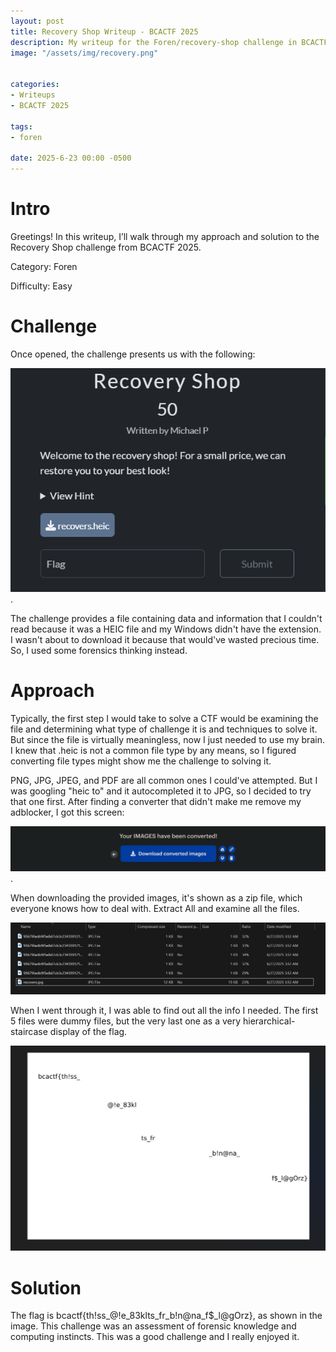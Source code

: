 ```yaml
---
layout: post
title: Recovery Shop Writeup - BCACTF 2025
description: My writeup for the Foren/recovery-shop challenge in BCACTF 2025
image: "/assets/img/recovery.png"


categories:
- Writeups
- BCACTF 2025

tags:
- foren

date: 2025-6-23 00:00 -0500
---
```


# Intro
Greetings! In this writeup, I’ll walk through my approach and solution to the Recovery Shop challenge from BCACTF 2025.

Category: Foren

Difficulty: Easy   

# Challenge
Once opened, the challenge presents us with the following: 

![This image would be a screenshot of the challenge info](/assets/img/shop.png). 

The challenge provides a file containing data and information that I couldn't read because it was a HEIC file and my Windows didn't have the extension. I wasn't about to download it
because that would've wasted precious time. So, I used some forensics thinking instead. 

# Approach
Typically, the first step I would take to solve a CTF would be examining the file and determining what type of challenge it is and techniques to solve it. But since the file is virtually meaningless,
now I just needed to use my brain. I knew that .heic is not a common file type by any means, so I figured converting file types might show me the challenge to solving it.

PNG, JPG, JPEG, and PDF are all common ones I could've attempted. But I was googling "heic to" and it autocompleted it to JPG, so I decided to try that one first. 
After finding a converter that didn't make me remove my adblocker, I got this screen: 

![This image would be a screenshot of the challenge info](/assets/img/convert.png). 

When downloading the provided images, it's shown as a zip file, which everyone knows how to deal with. Extract All and examine all the files.

![This image would be a screenshot of the zip files' contents](/assets/img/zip.png) 

When I went through it, I was able to find out all the info I needed. The first 5 files were dummy files, but the very last one as a very hierarchical-staircase display of
the flag.

![This image would be a screenshot of the zip files' contents](/assets/img/OCR.png) 

# Solution
The flag is bcactf{th!ss_@!e_83klts_fr_b!n@na_f$_l@gOrz}, as shown in the image. This challenge was an assessment of forensic knowledge and computing instincts. This was a good challenge
and I really enjoyed it. 
